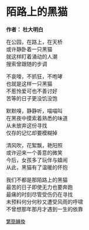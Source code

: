  # 陌路上的黑猫

**作者： 杜大明白**

在公园，在路上，在天桥  
或许静卧着一只黑猫  
就这样盯着涌动的人潮    
搜索曾跟随的步调    

不哀嚎，不抓狂，不咆哮  
也就是这样一只黑猫  
不惹怜爱可也不善讨好    
苦等的日子更没饥没饱    

默默嗅，静静听，喵喵叫  
在黑夜中摸索着熟悉的味道    
从未放弃这份寻找    
仅存的记忆却要模糊掉    

清风吹，花絮飘，艳阳照  
或许迎来一个善意的微笑  
今后，女孩多了玩伴与嬉闹    
从此，黑猫有了温暖的怀抱    

我们不都是那陌路上的黑猫    
最苦的日子即使无力也要奔跑  
最痛的时刻尽管受伤仍在寻找  
未预料何分何秒又遭受风雨的呼啸  
不曾想那年那月才遇到一生的依靠  

<font size="2" color="blue">[繁簡轉換](https://github.com/graycat0918/my-poem/blob/master/poetry/chinese_traditional/a_cat_on_the_road.md)</font>

